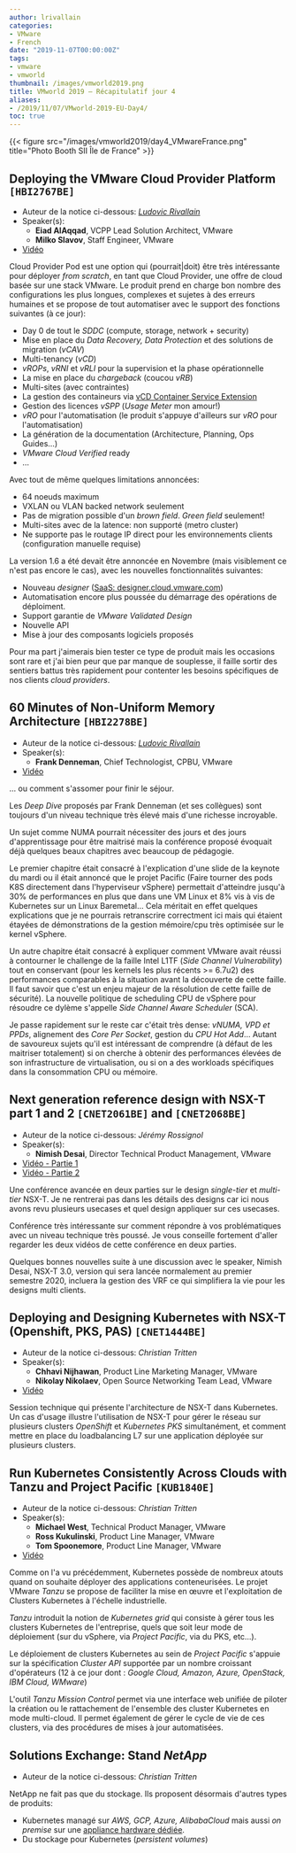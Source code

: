 ```yaml
---
author: lrivallain
categories:
- VMware
- French
date: "2019-11-07T00:00:00Z"
tags:
- vmware
- vmworld
thumbnail: /images/vmworld2019.png
title: VMworld 2019 – Récapitulatif jour 4
aliases: 
- /2019/11/07/VMworld-2019-EU-Day4/
toc: true
---
```


{{< figure src="/images/vmworld2019/day4_VMwareFrance.png" title="Photo Booth SII Île de France" >}}


## Deploying the VMware Cloud Provider Platform `[HBI2767BE]`

* Auteur de la notice ci-dessous: *[Ludovic Rivallain](/about/#lrivallain)*
* Speaker(s):
  * **Eiad AlAqqad**, VCPP Lead Solution Architect, VMware
  * **Milko Slavov**, Staff Engineer, VMware
* [Vidéo](https://videos.vmworld.com/global/2019/videoplayer/29354)

Cloud Provider Pod est une option qui (pourrait\|doit) être très intéressante pour déployer *from scratch*, en tant que Cloud Provider, une offre de cloud basée sur une stack VMware. Le produit prend en charge bon nombre des configurations les plus longues, complexes et sujetes à des erreurs humaines et se propose de tout automatiser avec le support des fonctions suivantes (à ce jour):

* Day 0 de tout le *SDDC* (compute, storage, network + security)
* Mise en place du *Data Recovery, Data Protection* et des solutions de migration (*vCAV*)
* Multi-tenancy (*vCD*)
* *vROPs*, *vRNI* et *vRLI* pour la supervision et la phase opérationnelle
* La mise en place du *chargeback* (coucou *vRB*)
* Multi-sites (avec contraintes)
* La gestion des containeurs via [vCD Container Service Extension](https://vmware.github.io/container-service-extension)
* Gestion des licences *vSPP* (*Usage Meter* mon amour!)
* *vRO* pour l'automatisation (le produit s'appuye d'ailleurs sur *vRO* pour l'automatisation)
* La génération de la documentation (Architecture, Planning, Ops Guides…)
* *VMware Cloud Verified* ready
* …

Avec tout de même quelques limitations annoncées:

* 64 noeuds maximum
* VXLAN ou VLAN backed network seulement
* Pas de migration possible d'un *brown field*. *Green field* seulement!
* Multi-sites avec de la latence: non supporté (metro cluster)
* Ne supporte pas le routage IP direct pour les environnements clients (configuration manuelle requise)

La version 1.6 a été devait être annoncée en Novembre (mais visiblement ce n'est pas encore le cas), avec les nouvelles fonctionnalités suivantes:

* Nouveau *designer* ([SaaS: designer.cloud.vmware.com](https://designer.cloud.vmware.com/))
* Automatisation encore plus poussée du démarrage des opérations de déploiment.
* Support garantie de *VMware Validated Design*
* Nouvelle API
* Mise à jour des composants logiciels proposés

Pour ma part j'aimerais bien tester ce type de produit mais les occasions sont rare et j'ai bien peur que par manque de souplesse, il faille sortir des sentiers battus très rapidement pour contenter les besoins spécifiques de nos clients *cloud providers*.

## 60 Minutes of Non-Uniform Memory Architecture `[HBI2278BE]`

* Auteur de la notice ci-dessous: *[Ludovic Rivallain](/about/#lrivallain)*
* Speaker(s):
  * **Frank Denneman**, Chief Technologist, CPBU, VMware
* [Vidéo](https://videos.vmworld.com/global/2019/videoplayer/29139)

… ou comment s'assomer pour finir le séjour.

Les *Deep Dive* proposés par Frank Denneman (et ses collègues) sont toujours d'un niveau technique très élevé mais d'une richesse incroyable.

Un sujet comme NUMA pourrait nécessiter des jours et des jours d'apprentissage pour être maitrisé mais la conférence proposé évoquait déjà quelques beaux chapitres avec beaucoup de pédagogie.

Le premier chapitre était consacré à l'explication d'une slide de la keynote du mardi ou il était annoncé que le projet Pacific (Faire tourner des pods K8S directement dans l'hyperviseur vSphere) permettait d'atteindre jusqu'à 30% de performances en plus que dans une VM Linux et 8% vis à vis de Kubernetes sur un Linux Baremetal… Cela méritait en effet quelques explications que je ne pourrais retranscrire correctment ici mais qui étaient étayées de démonstrations de la gestion mémoire/cpu très optimisée sur le kernel vSphere.

Un autre chapitre était consacré à expliquer comment VMware avait réussi à contourner le challenge de la faille Intel L1TF (*Side Channel Vulnerability*) tout en conservant (pour les kernels les plus récents >= 6.7u2) des performances comparables à la situation avant la découverte de cette faille. Il faut savoir que c'est un enjeu majeur de la résolution de cette faille de sécurité). La nouvelle politique de scheduling CPU de vSphere pour résoudre ce dylème s'appelle *Side Channel Aware Scheduler* (SCA).

Je passe rapidement sur le reste car c'était très dense: *vNUMA, VPD et PPDs*, alignement des *Core Per Socket*, gestion du *CPU Hot Add*… Autant de savoureux sujets qu'il est intéressant de comprendre (à défaut de les maitriser totalement) si on cherche à obtenir des performances élevées de son infrastructure de virtualisation, ou si on a des workloads spécifiques dans la consommation CPU ou mémoire.


## Next generation reference design with NSX-T part 1 and 2 `[CNET2061BE]` and `[CNET2068BE]`

* Auteur de la notice ci-dessous: *Jérémy Rossignol*
* Speaker(s):
  * **Nimish Desai**, Director Technical Product Management, VMware
* [Vidéo - Partie 1](https://videos.vmworld.com/global/2019/videoplayer/29694)
* [Vidéo - Partie 2](https://videos.vmworld.com/global/2019/videoplayer/29692)

Une conférence avancée en deux parties sur le design *single-tier* et *multi-tier* NSX-T. Je ne rentrerai pas dans les détails des designs car ici nous avons revu plusieurs usecases et quel design appliquer sur ces usecases.

Conférence très intéressante sur comment répondre à vos problématiques avec un niveau technique très poussé. Je vous conseille fortement d'aller regarder les deux vidéos de cette conférence en deux parties.

Quelques bonnes nouvelles suite à une discussion avec le speaker, Nimish Desai, NSX-T 3.0, version qui sera lancée normalement au premier semestre 2020, incluera la gestion des VRF ce qui simplifiera la vie pour les designs multi clients.


## Deploying and Designing Kubernetes with NSX-T (Openshift, PKS, PAS) `[CNET1444BE]`

* Auteur de la notice ci-dessous: *Christian Tritten*
* Speaker(s):
  * **Chhavi Nijhawan**, Product Line Marketing Manager, VMware
  * **Nikolay Nikolaev**, Open Source Networking Team Lead, VMware
* [Vidéo](https://videos.vmworld.com/global/2019/videoplayer/29837)

Session technique qui présente l'architecture de NSX-T dans Kubernetes. Un cas d'usage illustre l'utilisation de NSX-T pour gérer le réseau sur plusieurs clusters *OpenShift* et *Kubernetes PKS* simultanément, et comment mettre en place du loadbalancing L7 sur une application déployée sur plusieurs clusters.


## Run Kubernetes Consistently Across Clouds with Tanzu and Project Pacific `[KUB1840E]`

* Auteur de la notice ci-dessous: *Christian Tritten*
* Speaker(s):
  * **Michael West**, Technical Product Manager, VMware
  * **Ross Kukulinski**, Product Line Manager, VMware
  * **Tom Spoonemore**, Product Line Manager, VMware
* [Vidéo](https://videos.vmworld.com/global/2019/videoplayer/29812)

Comme on l'a vu précédemment, Kubernetes possède de nombreux atouts quand on souhaite déployer des applications conteneurisées. Le projet VMware *Tanzu* se propose de faciliter la mise en œuvre et l'exploitation de Clusters Kubernetes à l'échelle industrielle.

*Tanzu* introduit la notion de _Kubernetes grid_ qui consiste à gérer tous les clusters Kubernetes de l'entreprise, quels que soit leur mode de déploiement (sur du vSphere, via *Project Pacific*, via du PKS, etc...).

Le déploiement de clusters Kubernetes au sein de *Project Pacific* s'appuie sur la spécification _Cluster API_ supportée par un nombre croissant d'opérateurs (12 à ce jour dont : *Google Cloud, Amazon, Azure, OpenStack, IBM Cloud, WMware*)

L'outil *Tanzu Mission Control* permet via une interface web unifiée de piloter la création ou le rattachement de l'ensemble des cluster Kubernetes en mode multi-cloud. Il permet également de gérer le cycle de vie de ces clusters, via des procédures de mises à jour automatisées.


## Solutions Exchange: Stand *NetApp*

* Auteur de la notice ci-dessous: *Christian Tritten*

NetApp ne fait pas que du stockage. Ils proposent désormais d'autres types de produits:

* Kubernetes managé sur *AWS, GCP, Azure, AlibabaCloud* mais aussi *on premise* sur une [appliance hardware dédiée](https://cloud.netapp.com/kubernetes-service).
* Du stockage pour Kubernetes (*persistent volumes*)